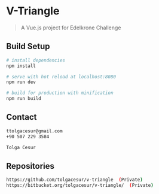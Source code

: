 # V-Triangle

> A Vue.js project for Edelkrone Challenge

## Build Setup

``` bash
# install dependencies
npm install

# serve with hot reload at localhost:8080
npm run dev

# build for production with minification
npm run build
```

## Contact

``` bash
ttolgacesur@gmail.com
+90 507 229 3584

Tolga Cesur 
```

## Repositories

``` bash
https://github.com/tolgacesur/v-triangle  (Private)
https://bitbucket.org/tolgacesur/v-triangle/  (Private)
```
